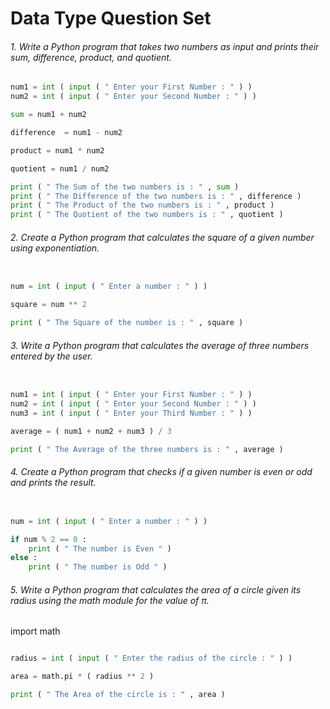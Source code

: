 # Data Type Question Set 


###### 1. Write a Python program that takes two numbers as input and prints their sum, difference, product, and quotient.

```python
num1 = int ( input ( " Enter your First Number : " ) )
num2 = int ( input ( " Enter your Second Number : " ) )

sum = num1 + num2 

difference  = num1 - num2 

product = num1 * num2

quotient = num1 / num2

print ( " The Sum of the two numbers is : " , sum )
print ( " The Difference of the two numbers is : " , difference )
print ( " The Product of the two numbers is : " , product )
print ( " The Quotient of the two numbers is : " , quotient )
```


###### 2. Create a Python program that calculates the square of a given number using exponentiation.

```python

num = int ( input ( " Enter a number : " ) )

square = num ** 2

print ( " The Square of the number is : " , square )
```


###### 3. Write a Python program that calculates the average of three numbers entered by the user.

```python 

num1 = int ( input ( " Enter your First Number : " ) )
num2 = int ( input ( " Enter your Second Number : " ) )
num3 = int ( input ( " Enter your Third Number : " ) )

average = ( num1 + num2 + num3 ) / 3

print ( " The Average of the three numbers is : " , average )
```

###### 4. Create a Python program that checks if a given number is even or odd and prints the result.

```python

num = int ( input ( " Enter a number : " ) )

if num % 2 == 0 :
    print ( " The number is Even " )
else :
    print ( " The number is Odd " )
```

    
###### 5. Write a Python program that calculates the area of a circle given its radius using the math module for the value of π.
import math 

```python

radius = int ( input ( " Enter the radius of the circle : " ) )

area = math.pi * ( radius ** 2 ) 

print ( " The Area of the circle is : " , area )
```










